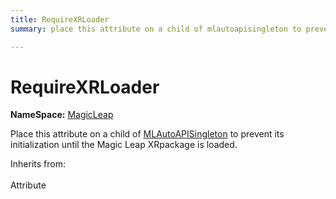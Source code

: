 ```yaml
---
title: RequireXRLoader
summary: place this attribute on a child of mlautoapisingleton to prevent its initialization until the magic leap xr package is loaded. 

---
```


# RequireXRLoader



**NameSpace:** 
[MagicLeap](/versioned_docs/version-22-Feb-2023/unity-api/api/UnityEngine.XR.MagicLeap/UnityEngine.XR.MagicLeap.md) 


Place this attribute on a child of [MLAutoAPISingleton](/versioned_docs/version-22-Feb-2023/unity-api/api/UnityEngine.XR.MagicLeap/UnityEngine.XR.MagicLeap.MLAutoAPISingleton.md) to prevent its initialization until the Magic Leap XRpackage is loaded.   


Inherits from: <br></br>Attribute





